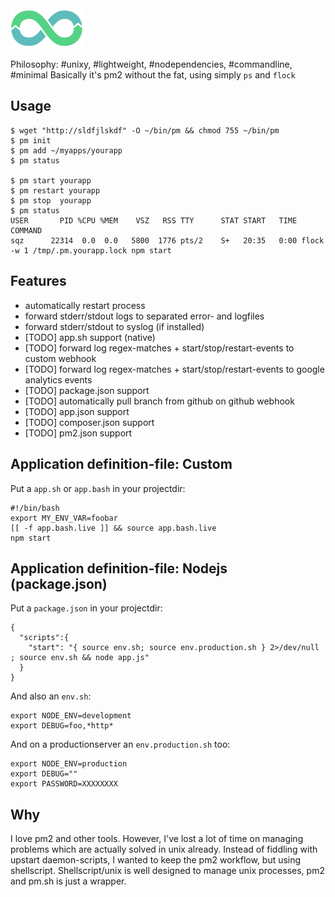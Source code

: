 <img src="doc/logo.png" width="120"/>

Philosophy: #unixy, #lightweight, #nodependencies, #commandline, #minimal
Basically it's pm2 without the fat, using simply ```ps``` and ```flock```

## Usage

    $ wget "http://sldfjlskdf" -O ~/bin/pm && chmod 755 ~/bin/pm
    $ pm init
    $ pm add ~/myapps/yourapp
    $ pm status

    $ pm start yourapp
    $ pm restart yourapp
    $ pm stop  yourapp
    $ pm status
    USER       PID %CPU %MEM    VSZ   RSS TTY      STAT START   TIME COMMAND
    sqz      22314  0.0  0.0   5800  1776 pts/2    S+   20:35   0:00 flock -w 1 /tmp/.pm.yourapp.lock npm start

## Features

* automatically restart process
* forward stderr/stdout logs to separated error- and logfiles
* forward stderr/stdout to syslog (if installed)
* [TODO] app.sh support (native)
* [TODO] forward log regex-matches + start/stop/restart-events to custom webhook
* [TODO] forward log regex-matches + start/stop/restart-events to google analytics events
* [TODO] package.json support
* [TODO] automatically pull branch from github on github webhook
* [TODO] app.json support
* [TODO] composer.json support
* [TODO] pm2.json support

## Application definition-file: Custom

Put a `app.sh` or `app.bash` in your projectdir:

    #!/bin/bash
    export MY_ENV_VAR=foobar
    [[ -f app.bash.live ]] && source app.bash.live
    npm start

## Application definition-file: Nodejs (package.json)

Put a `package.json` in your projectdir:

    {
      "scripts":{
        "start": "{ source env.sh; source env.production.sh } 2>/dev/null ; source env.sh && node app.js"
      }
    }

And also an `env.sh`:

    export NODE_ENV=development
    export DEBUG=foo,*http*

And on a productionserver an `env.production.sh` too:

    export NODE_ENV=production
    export DEBUG=""
    export PASSWORD=XXXXXXXX

## Why

I love pm2 and other tools.
However, I've lost a lot of time on managing problems which are actually solved in unix already.
Instead of fiddling with upstart daemon-scripts, I wanted to keep the pm2 workflow, but using shellscript.
Shellscript/unix is well designed to manage unix processes, pm2 and pm.sh is just a wrapper.
